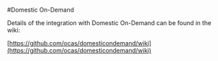 #Domestic On-Demand 

Details of the integration with Domestic On-Demand can be found in the wiki:

[https://github.com/ocas/domesticondemand/wiki](https://github.com/ocas/domesticondemand/wiki)
